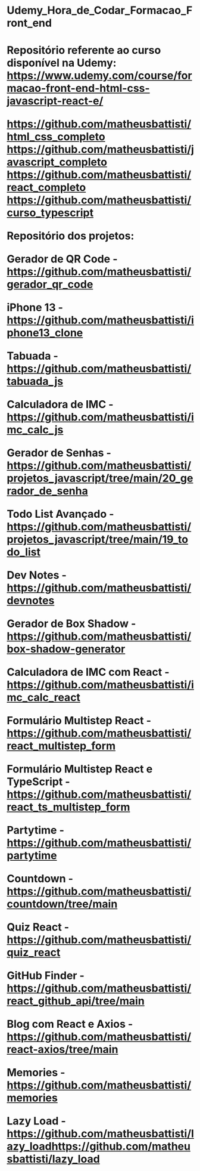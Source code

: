 <h1>Udemy_Hora_de_Codar_Formacao_Front_end<h1>

Repositório referente ao curso disponível na Udemy: https://www.udemy.com/course/formacao-front-end-html-css-javascript-react-e/

https://github.com/matheusbattisti/html_css_completo
https://github.com/matheusbattisti/javascript_completo
https://github.com/matheusbattisti/react_completo
https://github.com/matheusbattisti/curso_typescript

Repositório dos projetos:

Gerador de QR Code - https://github.com/matheusbattisti/gerador_qr_code

iPhone 13 - https://github.com/matheusbattisti/iphone13_clone

Tabuada - https://github.com/matheusbattisti/tabuada_js

Calculadora de IMC - https://github.com/matheusbattisti/imc_calc_js

Gerador de Senhas - https://github.com/matheusbattisti/projetos_javascript/tree/main/20_gerador_de_senha

Todo List Avançado - https://github.com/matheusbattisti/projetos_javascript/tree/main/19_todo_list

Dev Notes - https://github.com/matheusbattisti/devnotes

Gerador de Box Shadow - https://github.com/matheusbattisti/box-shadow-generator

Calculadora de IMC com React - https://github.com/matheusbattisti/imc_calc_react

Formulário Multistep React - https://github.com/matheusbattisti/react_multistep_form

Formulário Multistep React e TypeScript - https://github.com/matheusbattisti/react_ts_multistep_form

Partytime - https://github.com/matheusbattisti/partytime

Countdown - https://github.com/matheusbattisti/countdown/tree/main

Quiz React - https://github.com/matheusbattisti/quiz_react

GitHub Finder - https://github.com/matheusbattisti/react_github_api/tree/main

Blog com React e Axios - https://github.com/matheusbattisti/react-axios/tree/main

Memories - https://github.com/matheusbattisti/memories

Lazy Load - https://github.com/matheusbattisti/lazy_loadhttps://github.com/matheusbattisti/lazy_load
